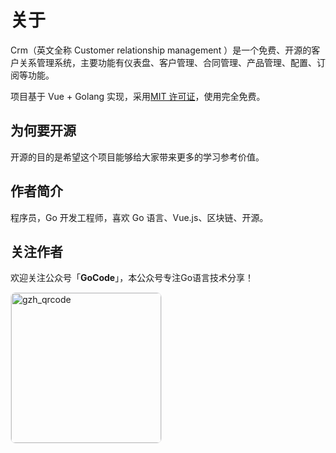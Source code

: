 # 关于

Crm（英文全称 Customer relationship management ）是一个免费、开源的客户关系管理系统，主要功能有仪表盘、客户管理、合同管理、产品管理、配置、订阅等功能。

项目基于 Vue + Golang 实现，采用[MIT 许可证](https://github.com/zchengo/crm/blob/main/LICENSE)，使用完全免费。

## 为何要开源

开源的目的是希望这个项目能够给大家带来更多的学习参考价值。

## 作者简介

程序员，Go 开发工程师，喜欢 Go 语言、Vue.js、区块链、开源。

## 关注作者

欢迎关注公众号「**GoCode**」，本公众号专注Go语言技术分享！

<img src="/gzh_qrcode.jpg" style="width: 240px; height: 240px;border-radius: 8px;border: 1px solid #e9e9eb;" alt="gzh_qrcode"/>